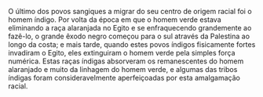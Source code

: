 ﻿O último dos povos sangiques a migrar do seu centro de origem racial foi o homem índigo. Por volta da época em que o homem verde estava eliminando a raça alaranjada no Egito e se enfraquecendo grandemente ao fazê-lo, o grande êxodo negro começou para o sul através da Palestina ao longo da costa; e mais tarde, quando estes povos índigos fisicamente fortes invadiram o Egito, eles extinguiram o homem verde pela simples força numérica. Estas raças índigas absorveram os remanescentes do homem alaranjado e muito da linhagem do homem verde, e algumas das tribos índigas foram consideravelmente aperfeiçoadas por esta amalgamação racial.